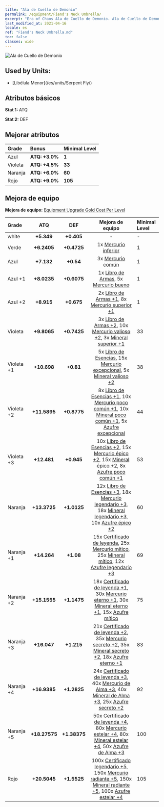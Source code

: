 ```yaml
---
title: "Ala de Cuello de Demonio"
permalink: /equipment/Fiend's Neck Umbrella/
excerpt: "Era of Chaos Ala de Cuello de Demonio. Ala de Cuello de Demonio"
last_modified_at: 2021-04-16
locale: es
ref: "Fiend's Neck Umbrella.md"
toc: false
classes: wide
---
```


  ![Ala de Cuello de Demonio](/images/e/e_8031.png)

## Used by Units:

* [Libélula Menor](/es/units/Serpent Fly/) 


## Atributos básicos
 **Stat 1:** ATQ

 **Stat 2:** DEF

## Mejorar atributos

  |     Grade    |   Bonus | Minimal Level | 
  |:-------------|:--------|:--------------| 
  | Azul | **ATQ: +3.0%** | **1** | 
  | Violeta | **ATQ: +4.5%** | **33** | 
  | Naranja | **ATQ: +6.0%** | **60** | 
  | Rojo | **ATQ: +9.0%** | **105** | 


## Mejora de equipo
 **Mejora de equipo:** [Equipment Upgrade Gold Cost Per Level](/equipment/EquipmentUpgradeCostPerLevel/) 

  |          Grade      | ATQ | DEF | Mejora de equipo | Minimal Level |
  |:--------------------|:---------:|:---------:|:----------------:|:--------------|
  | white | **+5.349** | **+0.405** | - | - |
  | Verde | **+6.2405** | **+0.4725** | 1x [Mercurio inferior](/es/Items/mat_2/) | 1 |
  | Azul | **+7.132** | **+0.54** | 3x [Mercurio común](/es/Items/mat_8/) | 1 |
  | Azul +1 | **+8.0235** | **+0.6075** | 1x [Libro de Armas](/es/Items/mat_18/), 5x [Mercurio bueno](/es/Items/mat_14/) | 1 |
  | Azul +2 | **+8.915** | **+0.675** | 2x [Libro de Armas +1](/es/Items/mat_25/), 8x [Mercurio superior +1](/es/Items/mat_21/) | 1 |
  | Violeta | **+9.8065** | **+0.7425** | 3x [Libro de Armas +2](/es/Items/mat_32/), 10x [Mercurio valioso +2](/es/Items/mat_28/), 3x [Mineral superior +1](/es/Items/mat_19/) | 33 |
  | Violeta +1 | **+10.698** | **+0.81** | 5x [Libro de Esencias](/es/Items/mat_39/), 15x [Mercurio excepcional](/es/Items/mat_35/), 5x [Mineral valioso +2](/es/Items/mat_26/) | 38 |
  | Violeta +2 | **+11.5895** | **+0.8775** | 8x [Libro de Esencias +1](/es/Items/mat_46/), 10x [Mercurio poco común +1](/es/Items/mat_42/), 10x [Mineral poco común +1](/es/Items/mat_40/), 5x [Azufre excepcional](/es/Items/mat_36/) | 44 |
  | Violeta +3 | **+12.481** | **+0.945** | 10x [Libro de Esencias +2](/es/Items/mat_53/), 15x [Mercurio épico +2](/es/Items/mat_49/), 15x [Mineral épico +2](/es/Items/mat_47/), 8x [Azufre poco común +1](/es/Items/mat_43/) | 53 |
  | Naranja | **+13.3725** | **+1.0125** | 12x [Libro de Esencias +3](/es/Items/mat_60/), 18x [Mercurio legendario +3](/es/Items/mat_56/), 18x [Mineral legendario +3](/es/Items/mat_54/), 10x [Azufre épico +2](/es/Items/mat_50/) | 60 |
  | Naranja +1 | **+14.264** | **+1.08** | 15x [Certificado de leyenda](/es/Items/mat_67/), 25x [Mercurio mítico](/es/Items/mat_63/), 25x [Mineral mítico](/es/Items/mat_61/), 12x [Azufre legendario +3](/es/Items/mat_57/) | 69 |
  | Naranja +2 | **+15.1555** | **+1.1475** | 18x [Certificado de leyenda +1](/es/Items/mat_74/), 30x [Mercurio eterno +1](/es/Items/mat_70/), 30x [Mineral eterno +1](/es/Items/mat_68/), 15x [Azufre mítico](/es/Items/mat_64/) | 75 |
  | Naranja +3 | **+16.047** | **+1.215** | 21x [Certificado de leyenda +2](/es/Items/mat_81/), 35x [Mercurio secreto +2](/es/Items/mat_77/), 35x [Mineral secreto +2](/es/Items/mat_75/), 18x [Azufre eterno +1](/es/Items/mat_71/) | 83 |
  | Naranja +4 | **+16.9385** | **+1.2825** | 24x [Certificado de leyenda +3](/es/Items/mat_88/), 40x [Mercurio de Alma +3](/es/Items/mat_84/), 40x [Mineral de Alma +3](/es/Items/mat_82/), 25x [Azufre secreto +2](/es/Items/mat_78/) | 92 |
  | Naranja +5 | **+18.27575** | **+1.38375** | 50x [Certificado de leyenda +4](/es/Items/mat_95/), 80x [Mercurio estelar +4](/es/Items/mat_91/), 80x [Mineral estelar +4](/es/Items/mat_89/), 50x [Azufre de Alma +3](/es/Items/mat_85/) | 100 |
  | Rojo | **+20.5045** | **+1.5525** | 100x [Certificado legendario +5](/es/Items/mat_102/), 150x [Mercurio radiante +5](/es/Items/mat_98/), 150x [Mineral radiante +5](/es/Items/mat_96/), 100x [Azufre estelar +4](/es/Items/mat_92/) | 105 |


